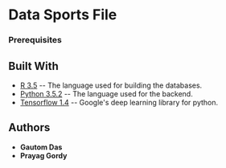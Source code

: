 # Data Sports File

### Prerequisites

## Built With

* [R 3.5](http://cran.us.r-project.org) -- The language used for building the databases.
* [Python 3.5.2](https://www.python.org/downloads/release/python-352/) -- The language used for the backend.
* [Tensorflow 1.4](https://github.com/tensorflow/tensorflow) -- Google's deep learning library for python.

## Authors

* **Gautom Das**
* **Prayag Gordy**
